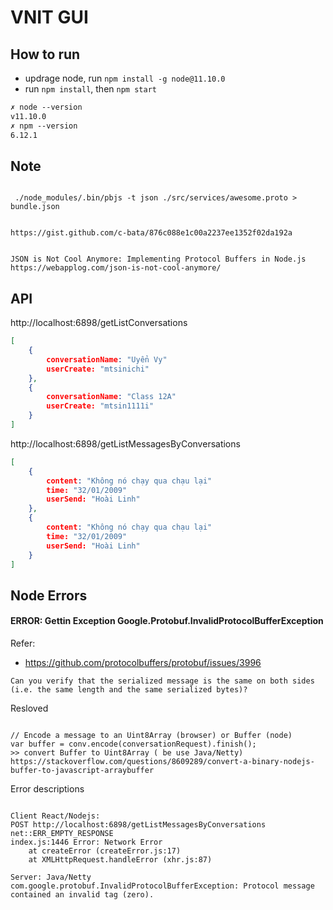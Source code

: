 
# VNIT GUI

## How to run

- updrage node, run `npm install -g node@11.10.0`
- run `npm install`, then `npm start`

```txt
✗ node --version
v11.10.0
✗ npm --version
6.12.1
```

## Note

```text

 ./node_modules/.bin/pbjs -t json ./src/services/awesome.proto > bundle.json


https://gist.github.com/c-bata/876c088e1c00a2237ee1352f02da192a


JSON is Not Cool Anymore: Implementing Protocol Buffers in Node.js
https://webapplog.com/json-is-not-cool-anymore/
```

## API

http://localhost:6898/getListConversations

```json
[
    {
        conversationName: "Uyển Vy"
        userCreate: "mtsinichi"
    },
    {
        conversationName: "Class 12A"
        userCreate: "mtsin1111i"
    }
]

```

http://localhost:6898/getListMessagesByConversations

```json
[
    {
        content: "Không nó chạy qua chạu lại"
        time: "32/01/2009"
        userSend: "Hoài Linh"
    },
    {
        content: "Không nó chạy qua chạu lại"
        time: "32/01/2009"
        userSend: "Hoài Linh"
    }
]
```


## Node Errors

#### ERROR: Gettin Exception Google.Protobuf.InvalidProtocolBufferException

Refer: 
- https://github.com/protocolbuffers/protobuf/issues/3996

` Can you verify that the serialized message is the same on both sides (i.e. the same length and the same serialized bytes)?  `

Resloved

```

// Encode a message to an Uint8Array (browser) or Buffer (node)
var buffer = conv.encode(conversationRequest).finish();
>> convert Buffer to Uint8Array ( be use Java/Netty)
https://stackoverflow.com/questions/8609289/convert-a-binary-nodejs-buffer-to-javascript-arraybuffer

```

Error descriptions

```

Client React/Nodejs:
POST http://localhost:6898/getListMessagesByConversations net::ERR_EMPTY_RESPONSE
index.js:1446 Error: Network Error
    at createError (createError.js:17)
    at XMLHttpRequest.handleError (xhr.js:87)

Server: Java/Netty
com.google.protobuf.InvalidProtocolBufferException: Protocol message contained an invalid tag (zero).

```
